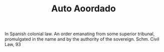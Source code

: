 ---
title: Auto Aoordado
letter: A
permalink: "/definitions/auto-aoordado.html"
body: In Spanish colonial law. An order emanating from some superior tribunal, promulgated
  in the name and by the authority of the sovereign. Schm. Civil Law, 93
published_at: '2018-07-07'
layout: post
---